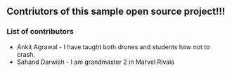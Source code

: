 ## Contriutors of this sample open source project!!! 


### List of contributors
- Ankit Agrawal - I have taught both drones and students how not to crash.
- Sahand Darwish - I am grandmaster 2 in Marvel Rivals

